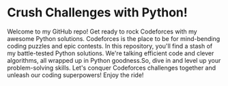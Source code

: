 # Crush Challenges with Python!

Welcome to my GitHub repo! Get ready to rock Codeforces with my awesome Python solutions. 
Codeforces is the place to be for mind-bending coding puzzles and epic contests. In this repository, you'll find a stash of my battle-tested Python solutions. We're talking efficient code and clever algorithms, all wrapped up in Python goodness.So, dive in and level up your problem-solving skills. Let's conquer Codeforces challenges together and unleash our coding superpowers! Enjoy the ride!
